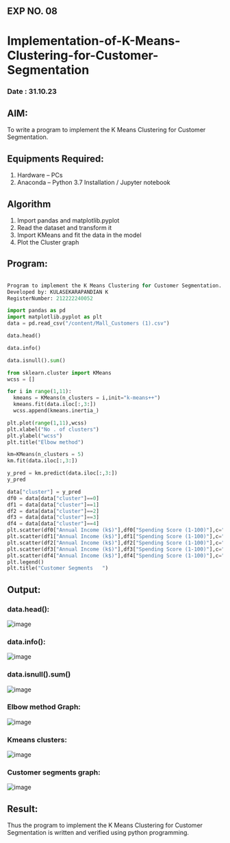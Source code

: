 ## EXP NO. 08
# Implementation-of-K-Means-Clustering-for-Customer-Segmentation
### Date : 31.10.23
## AIM:
To write a program to implement the K Means Clustering for Customer Segmentation.

## Equipments Required:
1. Hardware – PCs
2. Anaconda – Python 3.7 Installation / Jupyter notebook

## Algorithm
1. Import pandas and matplotlib.pyplot
2. Read the dataset and transform it
3. Import KMeans and fit the data in the model
4. Plot the Cluster graph

## Program:
```python

Program to implement the K Means Clustering for Customer Segmentation.
Developed by: KULASEKARAPANDIAN K
RegisterNumber: 212222240052
```

```python
import pandas as pd
import matplotlib.pyplot as plt
data = pd.read_csv("/content/Mall_Customers (1).csv")

data.head()

data.info()

data.isnull().sum()

from sklearn.cluster import KMeans
wcss = []

for i in range(1,11):
  kmeans = KMeans(n_clusters = i,init="k-means++")
  kmeans.fit(data.iloc[:,3:])
  wcss.append(kmeans.inertia_)

plt.plot(range(1,11),wcss)
plt.xlabel("No . of clusters")
plt.ylabel("wcss")
plt.title("Elbow method")

km=KMeans(n_clusters = 5)
km.fit(data.iloc[:,3:])

y_pred = km.predict(data.iloc[:,3:])
y_pred

data["cluster"] = y_pred
df0 = data[data["cluster"]==0]
df1 = data[data["cluster"]==1]
df2 = data[data["cluster"]==2]
df3 = data[data["cluster"]==3]
df4 = data[data["cluster"]==4]
plt.scatter(df0["Annual Income (k$)"],df0["Spending Score (1-100)"],c="red",label="cluster0")
plt.scatter(df1["Annual Income (k$)"],df1["Spending Score (1-100)"],c="black",label="cluster1")
plt.scatter(df2["Annual Income (k$)"],df2["Spending Score (1-100)"],c="blue",label="cluster2")
plt.scatter(df3["Annual Income (k$)"],df3["Spending Score (1-100)"],c="green",label="cluster3")
plt.scatter(df4["Annual Income (k$)"],df4["Spending Score (1-100)"],c="magenta",label="cluster4")
plt.legend()
plt.title("Customer Segments   ")
```
## Output:
### data.head():
![image](https://github.com/ShanmathiShanmugam/Implementation-of-K-Means-Clustering-for-Customer-Segmentation/assets/121243595/5b44c788-ae52-4d23-a439-20d93ea315da)

### data.info():
![image](https://github.com/ShanmathiShanmugam/Implementation-of-K-Means-Clustering-for-Customer-Segmentation/assets/121243595/ce55c579-cf65-4a40-9d7a-8cd921129ab1)

### data.isnull().sum()
![image](https://github.com/ShanmathiShanmugam/Implementation-of-K-Means-Clustering-for-Customer-Segmentation/assets/121243595/1623ad92-fb22-4c9f-9d2c-e99f022f9c2a)

### Elbow method Graph:
![image](https://github.com/ShanmathiShanmugam/Implementation-of-K-Means-Clustering-for-Customer-Segmentation/assets/121243595/845abcec-8790-4352-9d91-dda40d30bd88)

### Kmeans clusters:
![image](https://github.com/ShanmathiShanmugam/Implementation-of-K-Means-Clustering-for-Customer-Segmentation/assets/121243595/ea3de085-e626-4671-bd24-a7b22ba9ff07)

### Customer segments graph:
![image](https://github.com/ShanmathiShanmugam/Implementation-of-K-Means-Clustering-for-Customer-Segmentation/assets/121243595/b0a799fb-00bb-4062-9508-1c050ebc341c)

## Result:
Thus the program to implement the K Means Clustering for Customer Segmentation is written and verified using python programming.

